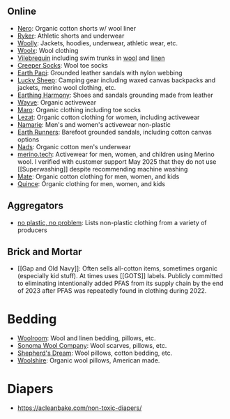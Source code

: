  ## Online
 
* [Nero](https://nerofabric.com/): Organic cotton shorts w/ wool liner
* [Ryker](https://rykerclothingco.com/collections/all-products): Athletic shorts and underwear
* [Woolly](https://www.woolly.clothing/): Jackets, hoodies, underwear, athletic wear, etc. 
* [Woolx](https://www.woolx.com/): Wool clothing
* [Vilebrequin](https://www.vilebrequin.com) including swim trunks in [wool](https://www.vilebrequin.com/us/en/men-swimtrunks/MLTH2L26.html?dwvar_MLTH2L26_color=390&dwvar_MLTH2L26_size=XXXL&creative=&gad_source=1) and [linen](https://www.vilebrequin.com/us/en/men-swimtrunks-short-classic/MCECL400.html?dwvar_MCECL400_color=427)
* [Creeper Socks](https://creeperssocks.com/): Wool toe socks
* [Earth Papi](https://www.thegroundedathletellc.com/): Grounded leather sandals with nylon webbing
* [Lucky Sheep](https://www.woolsleepingbag.com/): Camping gear including waxed canvas backpacks and jackets, merino wool clothing, etc.
* [Earthing Harmony](https://earthingharmony.com/): Shoes and sandals grounding made from leather
* [Wayve](https://t.co/opMIzE2UgF): Organic activewear
* [Maro](https://wearmaro.com/): Organic clothing including toe socks
* [Lezat](https://www.lezat.com/): Organic cotton clothing for women, including activewear
* [Namarie](https://namarie.com/): Men's and women's activewear non-plastic
* [Earth Runners](https://www.earthrunners.com/): Barefoot grounded sandals, including cotton canvas options
* [Nads](https://nadsunder.com/): Organic cotton men's underwear
* [merino.tech](https://merino.tech/): Activewear for men, women, and children using Merino wool. I verified with customer support May 2025 that they do not use [[Superwashing]] despite recommending machine washing
* [Mate](https://matethelabel.com/): Organic cotton clothing for men, women, and kids
* [Quince](https://www.quince.com/): Organic clothing for men, women, and kids

## Aggregators

* [no plastic, no problem](https://www.noplasticnoproblem.com/product-search?category=Clothing): Lists non-plastic clothing from a variety of producers 

## Brick and Mortar

* [[Gap and Old Navy]]: Often sells all-cotton items, sometimes organic (especially kid stuff). At times uses [[GOTS]] labels. Publicly committed to eliminating intentionally added PFAS from its supply chain by the end of 2023 after PFAS was repeatedly found in clothing during 2022. 


# Bedding

* [Woolroom](https://www.thewoolroom.com/): Wool and linen bedding, pillows, etc.
* [Sonoma Wool Company](https://sonomawoolcompany.com/collections/all-products): Wool scarves, pillows, etc.
* [Shepherd's Dream](https://shepherdsdream.com/): Wool pillows, cotton bedding, etc.
* [Woolshire](https://thewoolshire.com/): Organic wool pillows, American made.

# Diapers
* https://acleanbake.com/non-toxic-diapers/